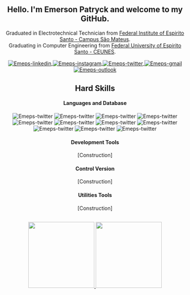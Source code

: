 <div align="center">

## Hello. I'm Emerson Patryck and welcome to my GitHub.

Graduated in Electrotechnical Technician from [Federal Institute of Espirito Santo - Campus São Mateus](http://sm.ifes.edu.br/). <br>
Graduating in Computer Engineering from [Federal University of Espirito Santo - CEUNES](https://ceunes.ufes.br/).
</div>

 <div align="center">

  <a href="https://www.linkedin.com/in/emepacks/" target="_blank"> 
    <img align="center" alt="Emeps-linkedin"  src="https://img.shields.io/badge/LinkedIn-0077B5?style=for-the-badge&logo=linkedin&logoColor=white">
  </a>

  <a href="https://www.instagram.com/emepacks/" target="_blank">
    <img align="center" alt="Emeps-instagram" src="https://img.shields.io/badge/Instagram-E4405F?style=for-the-badge&logo=instagram&logoColor=white">
  </a>

  <a href="https://twitter.com/emepacks" target="_blank"> 
    <img align="center" alt="Emeps-twitter" src="https://img.shields.io/badge/Twitter-1DA1F2?style=for-the-badge&logo=twitter&logoColor=white">
  </a>

  <a href="mailto:emepacks7@gmail.com" target="_blank"> 
    <img align="center" alt="Emeps-gmail" src="https://img.shields.io/badge/Gmail-D14836?style=for-the-badge&logo=gmail&logoColor=white">
  </a>

  <a href="mailto:emeps@outook.com" target="_blank"> 
    <img align="center" alt="Emeps-outlook"src="https://img.shields.io/badge/Microsoft_Outlook-0078D4?style=for-the-badge&logo=microsoft-outlook&logoColor=white">
  </a>
</div>

##


<div align="center"> 

## Hard Skills

#### Languages and Database
<div style = "display: inline-block">
<img  alt="Emeps-twitter" src="https://img.shields.io/badge/JavaScript-F7DF1E?style=for-the-badge&logo=javascript&logoColor=black">
<img  alt="Emeps-twitter" src="https://img.shields.io/badge/Node.js-43853D?style=for-the-badge&logo=node.js&logoColor=white">
<img  alt="Emeps-twitter" src="https://img.shields.io/badge/Express.js-404D59?style=for-the-badge">

<img  alt="Emeps-twitter" src="https://img.shields.io/badge/MongoDB-4EA94B?style=for-the-badge&logo=mongodb&logoColor=white">

<img  alt="Emeps-twitter" src="https://img.shields.io/badge/HTML5-E34F26?style=for-the-badge&logo=html5&logoColor=white">

<img  alt="Emeps-twitter" src="https://img.shields.io/badge/CSS3-1572B6?style=for-the-badge&logo=css3&logoColor=white">

<img  alt="Emeps-twitter" src="https://img.shields.io/badge/Sass-CC6699?style=for-the-badge&logo=sass&logoColor=white">

<img  alt="Emeps-twitter" src="https://img.shields.io/badge/Python-14354C?style=for-the-badge&logo=python&logoColor=white">

<img  alt="Emeps-twitter" src="https://img.shields.io/badge/C-00599C?style=for-the-badge&logo=c&logoColor=white">
<img  alt="Emeps-twitter" src="https://img.shields.io/badge/Java-ED8B00?style=for-the-badge&logo=java&logoColor=white">
<img  alt="Emeps-twitter" src="https://img.shields.io/badge/Kotlin-0095D5?&style=for-the-badge&logo=kotlin&logoColor=white">
</div>

#### Development Tools

[Construction]

#### Control Version

[Construction]

#### Utilities Tools
[Construction]
</div>

##

<div align="center">
  <a href="https://github.com/emeps">
    <img height="180em" src="https://github-readme-stats.vercel.app/api?username=emeps&show_icons=true&theme=midnight-purple&include_all_commits=true&count_private=true"/>
    <img height="180em" src="https://github-readme-stats.vercel.app/api/top-langs/?username=emeps&layout=compact&langs_count=7&theme=midnight-purple"/>
</div>
